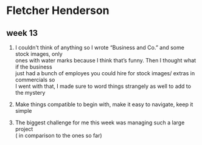# Fletcher Henderson
## week 13
1. I couldn't think of anything so I wrote “Business and Co.” and some stock images, only<br />ones with water marks because I think that’s funny. Then I thought what if the business<br /> just had a bunch of employes you could hire for stock images/ extras in commercials so<br />I went with that, I made sure to word things strangely as well to add to the mystery<br />


2. Make things compatible to begin with, make it easy to navigate, keep it simple <br />

3. The biggest challenge for me this week was managing such a large project <br />
( in comparison to the ones so far)
